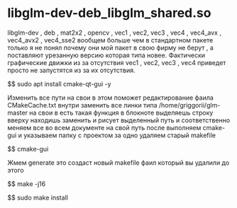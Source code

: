# libglm-dev-deb_libglm_shared.so
libglm-dev , deb , mat2x2 , opencv , vec1 , vec2, vec3 , vec4 , vec4_avx , vec4_avx2 , vec4_sse2 вообщем больше чем в стандартном пакете только я не понял почему они мой пакет в свою фирму не берут , а поставляют урезанную версию которая типа новее. Фактически графические движки из за отсутствия vec1 , vec2, vec3 , vec4 приведет просто не запустятся из за их отсутствия.

$$ sudo apt install cmake-qt-gui -y

Изменить все пути на свои в этом поможет редактирование фаила CMakeCache.txt внутри 
заменить все линки типа /home/griggorii/glm-master на свои в есть такая функция в блокноте 
выделяешь строку вверху находишь заменить и рисует выделенный путь и соответственно меняем все
во всем документе на свой путь после выполняем cmake-gui и указываем папку с проектом за одно удаляем старый makefile

$$ cmake-gui

Жмем generate это создаст новый makefile фаил который вы удалили до этого

$$ make -j16

$$ sudo make install
